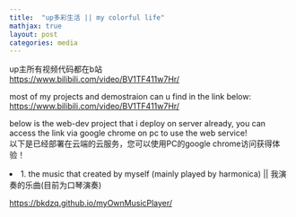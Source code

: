 ```yaml
---
title:  "up多彩生活 || my colorful life"
mathjax: true
layout: post
categories: media
---
```


up主所有视频代码都在b站
<br>
https://www.bilibili.com/video/BV1TF411w7Hr/

most of my projects and demostraion can u find in the link below:
<br>
https://www.bilibili.com/video/BV1TF411w7Hr/

below is the web-dev project that i deploy on server already, you can access the link via google chrome on pc to use the web service!
<br>
以下是已经部署在云端的云服务，您可以使用PC的google chrome访问获得体验！


<li  color = "red">1. the music that created by myself (mainly played by harmonica) || 我演奏的乐曲(目前为口琴演奏)</li>

<a href = "https://bkdzq.github.io/myOwnMusicPlayer/">https://bkdzq.github.io/myOwnMusicPlayer/</a>